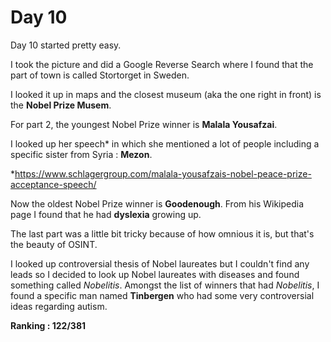# Day 10

Day 10 started pretty easy.

I took the picture and did a Google Reverse Search where I found that the part of town is called Stortorget in Sweden.

I looked it up in maps and the closest museum (aka the one right in front) is the **Nobel Prize Musem**.

For part 2, the youngest Nobel Prize winner is **Malala Yousafzai**.

I looked up her speech* in which she mentioned a lot of people including a specific sister from Syria : **Mezon**.

*https://www.schlagergroup.com/malala-yousafzais-nobel-peace-prize-acceptance-speech/


Now the oldest Nobel Prize winner is **Goodenough**.
From his Wikipedia page I found that he had **dyslexia** growing up.

The last part was a little bit tricky because of how omnious it is, but that's the beauty of OSINT.

I looked up controversial thesis of Nobel laureates but I couldn't find any leads so I decided to look up Nobel laureates with diseases and found something called *Nobelitis*. Amongst the list of winners that had *Nobelitis*, I found a specific man named **Tinbergen** who had some very controversial ideas regarding autism. 

**Ranking : 122/381**

